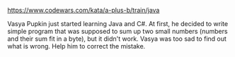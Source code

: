 https://www.codewars.com/kata/a-plus-b/train/java

Vasya Pupkin just started learning Java and C#. At first, he decided to write simple program that was
supposed to sum up two small numbers (numbers and their sum fit in a byte), but it didn't work.
Vasya was too sad to find out what is wrong. Help him to correct the mistake.
